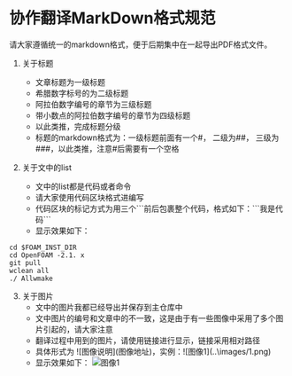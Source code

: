 # 协作翻译MarkDown格式规范

请大家遵循统一的markdown格式，便于后期集中在一起导出PDF格式文件。

1. 关于标题
    * 文章标题为一级标题 
    * 希腊数字标号的为二级标题
    * 阿拉伯数字编号的章节为三级标题
    * 带小数点的阿拉伯数字编号的章节为四级标题
    * 以此类推，完成标题分级
    * 标题的markdown格式为：一级标题前面有一个#， 二级为##， 三级为###，以此类推，注意#后需要有一个空格

2. 关于文中的list
    * 文中的list都是代码或者命令
    * 请大家使用代码区块格式进编写
    * 代码区块的标记方式为用三个\`\`\`前后包裹整个代码，格式如下：\`\`\`我是代码\`\`\`
    * 显示效果如下：
```
cd $FOAM_INST_DIR
cd OpenFOAM -2.1. x
git pull
wclean all
./ Allwmake
```

3. 关于图片
    * 文中的图片我都已经导出并保存到主仓库中
    * 文中图片的编号和文章中的不一致，这是由于有一些图像中采用了多个图片引起的，请大家注意
    * 翻译过程中用到的图片，请使用链接进行显示，链接采用相对路径
    * 具体形式为 \!\[图像说明\]\(图像地址\)，实例：\!\[图像1\]\(..\images/1.png\)
    * 显示效果如下：
![图像1](1.png)